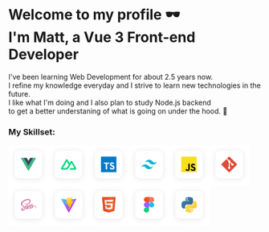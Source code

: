 # Welcome to my profile 🕶️ <br> I'm Matt, a Vue 3 Front-end Developer

I've been learning Web Development for about 2.5 years now.<br>
I refine my knowledge everyday and I strive to learn new technologies in the future.<br>
I like what I'm doing and I also plan to study Node.js backend<br>
to get a better understaning of what is going on under the hood. 🔧

### My Skillset:
<div style="display: flex; flex-wrap: wrap; max-width: 700px;">
  <img src="./vue.png" alt="Vue" width="80" height="80" />
  <img src="./nuxt.png" alt="Nuxt" width="80" height="80" />
  <img src="./typescript.png" alt="Typescript" width="80" height="80" />
  <img src="./tailwind.png" alt="Tailwind" width="80" height="80" />
  <img src="./js.png" alt="Javascript" width="80" height="80" />
  <img src="./git.png" alt="Git" width="80" height="80" />
  <img src="./sass.png" alt="Sass" width="80" height="80" />
  <img src="./vite.png" alt="Vite" width="80" height="80" />
  <img src="./html5.png" alt="HTML" width="80" height="80" />
  <img src="./figma.png" alt="Figma" width="80" height="80" />
  <img src="./python.png" alt="Python" width="80" height="80" />
</div>


